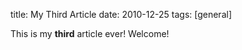 title: My Third Article
date: 2010-12-25
tags: [general]

This is my **third** article ever! Welcome!